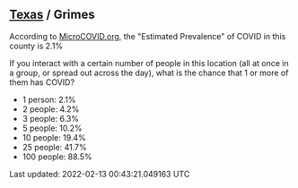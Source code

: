 
## [Texas](/united-states/texas) / Grimes

According to [MicroCOVID.org](http://microcovid.org),
the "Estimated Prevalence" of COVID in this county is 2.1%

If you interact with a certain number of people in this location
(all at once in a group, or spread out across the day), what is the chance that
1 or more of them has COVID?

- 1 person: 2.1%
- 2 people: 4.2%
- 3 people: 6.3%
- 5 people: 10.2%
- 10 people: 19.4%
- 25 people: 41.7%
- 100 people: 88.5%

Last updated: 2022-02-13 00:43:21.049163 UTC
